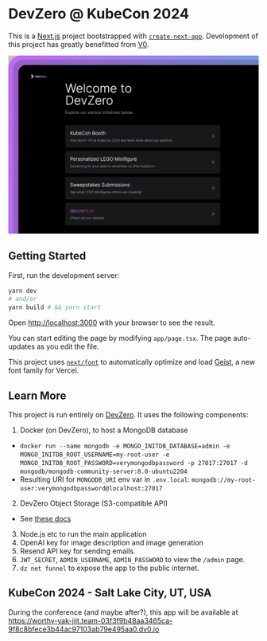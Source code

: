 # DevZero @ KubeCon 2024

This is a [Next.js](https://nextjs.org) project bootstrapped with [`create-next-app`](https://nextjs.org/docs/app/api-reference/cli/create-next-app). Development of this project has greatly benefitted from [V0](v0.dev).

![Screenshot of the webapp](frame.png)

## Getting Started

First, run the development server:

```bash
yarn dev
# and/or
yarn build # && yarn start
```

Open [http://localhost:3000](http://localhost:3000) with your browser to see the result.

You can start editing the page by modifying `app/page.tsx`. The page auto-updates as you edit the file.

This project uses [`next/font`](https://nextjs.org/docs/app/building-your-application/optimizing/fonts) to automatically optimize and load [Geist](https://vercel.com/font), a new font family for Vercel.

## Learn More

This project is run entirely on [DevZero](devzero.io). 
It uses the following components:
1. Docker (on DevZero), to host a MongoDB database
 - `docker run --name mongodb -e MONGO_INITDB_DATABASE=admin -e MONGO_INITDB_ROOT_USERNAME=my-root-user -e MONGO_INITDB_ROOT_PASSWORD=verymongodbpassword -p 27017:27017 -d mongodb/mongodb-community-server:8.0-ubuntu2204`
 - Resulting URI for `MONGODB_URI` env var in `.env.local`: `mongodb://my-root-user:verymongodbpassword@localhost:27017`
2. DevZero Object Storage (S3-compatible API)
 - See [these docs](https://www.devzero.io/docs/devzero-storage/object-storage)
3. Node.js etc to run the main application
4. OpenAI key for image description and image generation
5. Resend API key for sending emails.
6. `JWT_SECRET`, `ADMIN_USERNAME`, `ADMIN_PASSWORD` to view the `/admin` page.
7. `dz net funnel` to expose the app to the public internet.

## KubeCon 2024 - Salt Lake City, UT, USA

During the conference (and maybe after?), this app will be available at https://worthy-yak-jiit.team-03f3f9b48aa3465ca-9f8c8bfece3b44ac97103ab79e495aa0.dv0.io

